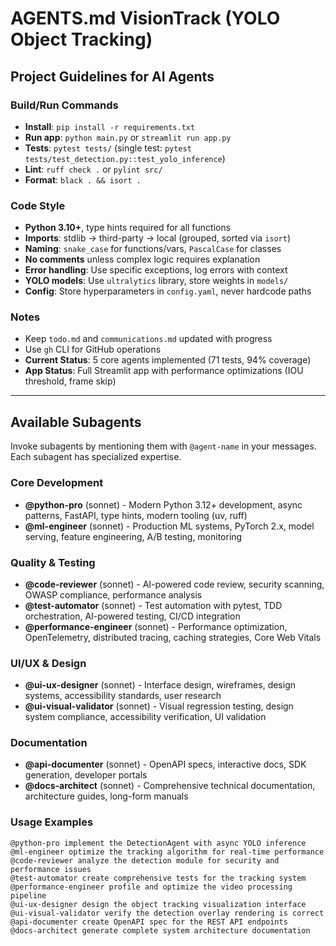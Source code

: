 # AGENTS.md VisionTrack (YOLO Object Tracking)

## Project Guidelines for AI Agents

### Build/Run Commands
- **Install**: `pip install -r requirements.txt`
- **Run app**: `python main.py` or `streamlit run app.py`
- **Tests**: `pytest tests/` (single test: `pytest tests/test_detection.py::test_yolo_inference`)
- **Lint**: `ruff check .` or `pylint src/`
- **Format**: `black . && isort .`

### Code Style
- **Python 3.10+**, type hints required for all functions
- **Imports**: stdlib → third-party → local (grouped, sorted via `isort`)
- **Naming**: `snake_case` for functions/vars, `PascalCase` for classes
- **No comments** unless complex logic requires explanation
- **Error handling**: Use specific exceptions, log errors with context
- **YOLO models**: Use `ultralytics` library, store weights in `models/`
- **Config**: Store hyperparameters in `config.yaml`, never hardcode paths

### Notes
- Keep `todo.md` and `communications.md` updated with progress
- Use `gh` CLI for GitHub operations
- **Current Status**: 5 core agents implemented (71 tests, 94% coverage)
- **App Status**: Full Streamlit app with performance optimizations (IOU threshold, frame skip)

---

## Available Subagents

Invoke subagents by mentioning them with `@agent-name` in your messages. Each subagent has specialized expertise.

### Core Development
- **@python-pro** (sonnet) - Modern Python 3.12+ development, async patterns, FastAPI, type hints, modern tooling (uv, ruff)
- **@ml-engineer** (sonnet) - Production ML systems, PyTorch 2.x, model serving, feature engineering, A/B testing, monitoring

### Quality & Testing
- **@code-reviewer** (sonnet) - AI-powered code review, security scanning, OWASP compliance, performance analysis
- **@test-automator** (sonnet) - Test automation with pytest, TDD orchestration, AI-powered testing, CI/CD integration
- **@performance-engineer** (sonnet) - Performance optimization, OpenTelemetry, distributed tracing, caching strategies, Core Web Vitals

### UI/UX & Design
- **@ui-ux-designer** (sonnet) - Interface design, wireframes, design systems, accessibility standards, user research
- **@ui-visual-validator** (sonnet) - Visual regression testing, design system compliance, accessibility verification, UI validation

### Documentation
- **@api-documenter** (sonnet) - OpenAPI specs, interactive docs, SDK generation, developer portals
- **@docs-architect** (sonnet) - Comprehensive technical documentation, architecture guides, long-form manuals

### Usage Examples
```
@python-pro implement the DetectionAgent with async YOLO inference
@ml-engineer optimize the tracking algorithm for real-time performance
@code-reviewer analyze the detection module for security and performance issues
@test-automator create comprehensive tests for the tracking system
@performance-engineer profile and optimize the video processing pipeline
@ui-ux-designer design the object tracking visualization interface
@ui-visual-validator verify the detection overlay rendering is correct
@api-documenter create OpenAPI spec for the REST API endpoints
@docs-architect generate complete system architecture documentation
```

